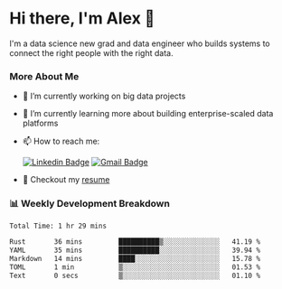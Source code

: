 # Hi there, I'm Alex  👋

I'm a data science new grad and data engineer who builds systems to connect the right people with the right data. 

### More About Me

- 🔭 I’m currently working on big data projects
- 🌱 I’m currently learning more about building enterprise-scaled data platforms
- 📫 How to reach me:

  [![Linkedin Badge](https://img.shields.io/badge/LinkedIn-0077B5?style=for-the-badge&logo=linkedin&logoColor=white)](https://www.linkedin.com/in/alex-chen-112523chen/) [![Gmail Badge](https://img.shields.io/badge/Gmail-D14836?style=for-the-badge&logo=gmail&logoColor=white)](mailto:itsalexchen@gmail.com)
- 📝 Checkout my [resume](https://itsalexchen.vercel.app/AlexChenResume.pdf)



### 📊 Weekly Development Breakdown
<!--START_SECTION:waka-->

```txt
Total Time: 1 hr 29 mins

Rust       36 mins         ██████████▒░░░░░░░░░░░░░░   41.19 %
YAML       35 mins         ██████████░░░░░░░░░░░░░░░   39.94 %
Markdown   14 mins         ████░░░░░░░░░░░░░░░░░░░░░   15.78 %
TOML       1 min           ▒░░░░░░░░░░░░░░░░░░░░░░░░   01.53 %
Text       0 secs          ▒░░░░░░░░░░░░░░░░░░░░░░░░   01.10 %
```

<!--END_SECTION:waka-->
